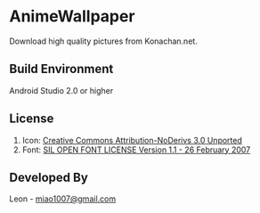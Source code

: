 AnimeWallpaper
=====================

Download high quality pictures from Konachan.net.




Build Environment
-------------
Android Studio 2.0 or higher


License
---------
1. Icon: [Creative Commons Attribution-NoDerivs 3.0 Unported](https://icons8.com/license/)
2. Font: [SIL OPEN FONT LICENSE Version 1.1 - 26 February 2007](https://www.google.com/fonts)

Developed By
-------------
Leon - miao1007@gmail.com